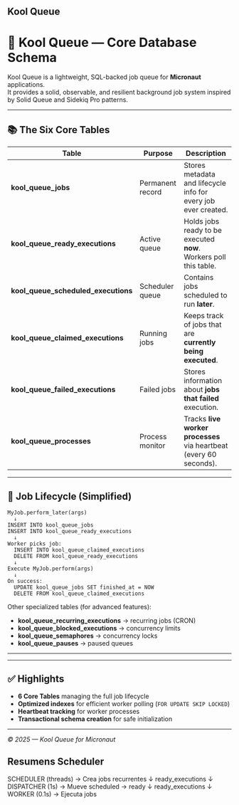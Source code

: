 ## Kool Queue

# 🧊 Kool Queue — Core Database Schema

Kool Queue is a lightweight, SQL-backed job queue for **Micronaut** applications.  
It provides a solid, observable, and resilient background job system inspired by Solid Queue and Sidekiq Pro patterns.

---

## 📚 The Six Core Tables

| Table | Purpose | Description |
|--------|----------|-------------|
| **kool_queue_jobs** | Permanent record | Stores metadata and lifecycle info for every job ever created. |
| **kool_queue_ready_executions** | Active queue | Holds jobs ready to be executed **now**. Workers poll this table. |
| **kool_queue_scheduled_executions** | Scheduler queue | Contains jobs scheduled to run **later**. |
| **kool_queue_claimed_executions** | Running jobs | Keeps track of jobs that are **currently being executed**. |
| **kool_queue_failed_executions** | Failed jobs | Stores information about **jobs that failed** execution. |
| **kool_queue_processes** | Process monitor | Tracks **live worker processes** via heartbeat (every 60 seconds). |

---

## 🎯 Job Lifecycle (Simplified)

```text
MyJob.perform_later(args)
  ↓
INSERT INTO kool_queue_jobs
INSERT INTO kool_queue_ready_executions
  ↓
Worker picks job:
  INSERT INTO kool_queue_claimed_executions
  DELETE FROM kool_queue_ready_executions
  ↓
Execute MyJob.perform(args)
  ↓
On success:
  UPDATE kool_queue_jobs SET finished_at = NOW
  DELETE FROM kool_queue_claimed_executions
```

Other specialized tables (for advanced features):

- **kool_queue_recurring_executions** → recurring jobs (CRON)
- **kool_queue_blocked_executions** → concurrency limits
- **kool_queue_semaphores** → concurrency locks
- **kool_queue_pauses** → paused queues

---


---

## ✅ Highlights

- **6 Core Tables** managing the full job lifecycle
- **Optimized indexes** for efficient worker polling (`FOR UPDATE SKIP LOCKED`)
- **Heartbeat tracking** for worker processes
- **Transactional schema creation** for safe initialization

---

_© 2025 — Kool Queue for Micronaut_


## Resumens Scheduler

SCHEDULER (threads)  →  Crea jobs recurrentes
↓
ready_executions
↓
DISPATCHER (1s)      →  Mueve scheduled → ready
↓
ready_executions
↓
WORKER (0.1s)        →  Ejecuta jobs
